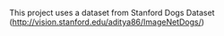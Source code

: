 This project uses a dataset from Stanford Dogs Dataset (http://vision.stanford.edu/aditya86/ImageNetDogs/)
